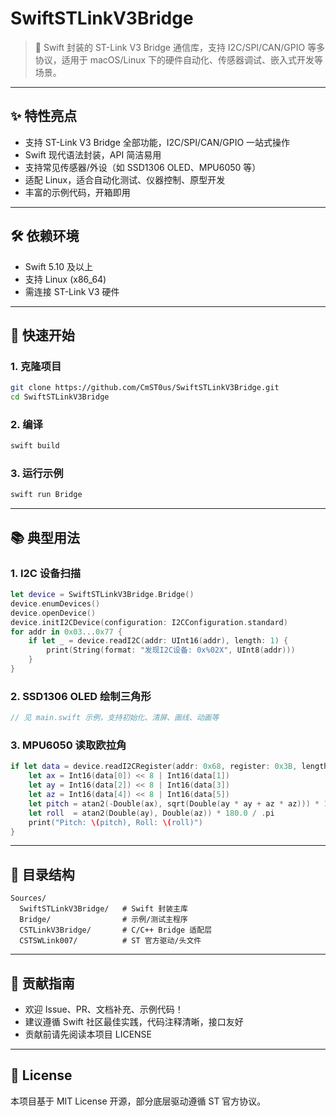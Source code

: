 # SwiftSTLinkV3Bridge

> 🚀 Swift 封装的 ST-Link V3 Bridge 通信库，支持 I2C/SPI/CAN/GPIO 等多协议，适用于 macOS/Linux 下的硬件自动化、传感器调试、嵌入式开发等场景。

---

## ✨ 特性亮点
- 支持 ST-Link V3 Bridge 全部功能，I2C/SPI/CAN/GPIO 一站式操作
- Swift 现代语法封装，API 简洁易用
- 支持常见传感器/外设（如 SSD1306 OLED、MPU6050 等）
- 适配 Linux，适合自动化测试、仪器控制、原型开发
- 丰富的示例代码，开箱即用

---

## 🛠️ 依赖环境
- Swift 5.10 及以上
- 支持 Linux (x86_64)
- 需连接 ST-Link V3 硬件

---

## 🚀 快速开始

### 1. 克隆项目
```bash
git clone https://github.com/CmST0us/SwiftSTLinkV3Bridge.git
cd SwiftSTLinkV3Bridge
```

### 2. 编译
```bash
swift build
```

### 3. 运行示例
```bash
swift run Bridge
```

---

## 📚 典型用法

### 1. I2C 设备扫描
```swift
let device = SwiftSTLinkV3Bridge.Bridge()
device.enumDevices()
device.openDevice()
device.initI2CDevice(configuration: I2CConfiguration.standard)
for addr in 0x03...0x77 {
    if let _ = device.readI2C(addr: UInt16(addr), length: 1) {
        print(String(format: "发现I2C设备: 0x%02X", UInt8(addr)))
    }
}
```

### 2. SSD1306 OLED 绘制三角形
```swift
// 见 main.swift 示例，支持初始化、清屏、画线、动画等
```

### 3. MPU6050 读取欧拉角
```swift
if let data = device.readI2CRegister(addr: 0x68, register: 0x3B, length: 6) {
    let ax = Int16(data[0]) << 8 | Int16(data[1])
    let ay = Int16(data[2]) << 8 | Int16(data[3])
    let az = Int16(data[4]) << 8 | Int16(data[5])
    let pitch = atan2(-Double(ax), sqrt(Double(ay * ay + az * az))) * 180.0 / .pi
    let roll  = atan2(Double(ay), Double(az)) * 180.0 / .pi
    print("Pitch: \(pitch), Roll: \(roll)")
}
```

---

## 📁 目录结构
```
Sources/
  SwiftSTLinkV3Bridge/   # Swift 封装主库
  Bridge/                # 示例/测试主程序
  CSTLinkV3Bridge/       # C/C++ Bridge 适配层
  CSTSWLink007/          # ST 官方驱动/头文件
```

---

## 🤝 贡献指南
- 欢迎 Issue、PR、文档补充、示例代码！
- 建议遵循 Swift 社区最佳实践，代码注释清晰，接口友好
- 贡献前请先阅读本项目 LICENSE

---

## 📄 License

本项目基于 MIT License 开源，部分底层驱动遵循 ST 官方协议。
